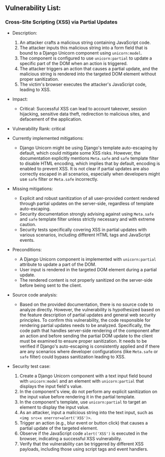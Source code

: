 ## Vulnerability List:

### Cross-Site Scripting (XSS) via Partial Updates

- Description:
    1. An attacker crafts a malicious string containing JavaScript code.
    2. The attacker inputs this malicious string into a form field that is bound to a Django Unicorn component using `unicorn:model`.
    3. The component is configured to use `unicorn:partial` to update a specific part of the DOM when an action is triggered.
    4. The attacker triggers an action that causes a partial update, and the malicious string is rendered into the targeted DOM element without proper sanitization.
    5. The victim's browser executes the attacker's JavaScript code, leading to XSS.

- Impact:
    - Critical: Successful XSS can lead to account takeover, session hijacking, sensitive data theft, redirection to malicious sites, and defacement of the application.

- Vulnerability Rank: critical

- Currently implemented mitigations:
    - Django Unicorn might be using Django's template auto-escaping by default, which could mitigate some XSS risks. However, the documentation explicitly mentions `Meta.safe` and `safe` template filter to disable HTML encoding, which implies that by default, encoding is enabled to prevent XSS. It is not clear if partial updates are also correctly escaped in all scenarios, especially when developers might use `safe` filter or `Meta.safe` incorrectly.

- Missing mitigations:
    - Explicit and robust sanitization of all user-provided content rendered through partial updates on the server-side, regardless of template auto-escaping.
    - Security documentation strongly advising against using `Meta.safe` and `safe` template filter unless strictly necessary and with extreme caution.
    - Security tests specifically covering XSS in partial updates with various scenarios, including different HTML tags and JavaScript events.

- Preconditions:
    - A Django Unicorn component is implemented with `unicorn:partial` attribute to update a part of the DOM.
    - User input is rendered in the targeted DOM element during a partial update.
    - The rendered content is not properly sanitized on the server-side before being sent to the client.

- Source code analysis:
    - Based on the provided documentation, there is no source code to analyze directly. However, the vulnerability is hypothesized based on the feature description of partial updates and general web security principles. To confirm this vulnerability, the code responsible for rendering partial updates needs to be analyzed. Specifically, the code path that handles server-side rendering of the component after an action and before sending the partial DOM update to the client must be examined to ensure proper sanitization. It needs to be verified if Django's auto-escaping is consistently applied and if there are any scenarios where developer configurations (like `Meta.safe` or `safe` filter) could bypass sanitization leading to XSS.

- Security test case:
    1. Create a Django Unicorn component with a text input field bound with `unicorn:model` and an element with `unicorn:partial` that displays the input field's value.
    2. In the component's view, do not perform any explicit sanitization on the input value before rendering it in the partial template.
    3. In the component's template, use `unicorn:partial` to target an element to display the input value.
    4. As an attacker, input a malicious string into the text input, such as `<img src=x onerror=alert('XSS')>`.
    5. Trigger an action (e.g., blur event or button click) that causes a partial update of the targeted element.
    6. Observe if the JavaScript code `alert('XSS')` is executed in the browser, indicating a successful XSS vulnerability.
    7. Verify that the vulnerability can be triggered by different XSS payloads, including those using script tags and event handlers.
